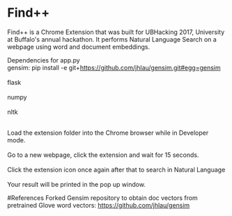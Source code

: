 # Find++
Find++ is a Chrome Extension that was built for UBHacking 2017, University at Buffalo's annual hackathon. 
It performs Natural Language Search on a webpage using word and document embeddings.

Dependencies for app.py
<br>gensim: pip install -e git+https://github.com/jhlau/gensim.git#egg=gensim </br>
<br>flask </br>
<br>numpy </br>
<br>nltk </br>

<br> Load the extension folder into the Chrome browser while in Developer mode. </br>
<br> Go to a new webpage, click the extension and wait for 15 seconds. </br>
<br> Click the extension icon once again after that to search in Natural Language </br>
<br> Your result will be printed in the pop up window. </br>

#References
Forked Gensim repository to obtain doc vectors from pretrained Glove word vectors: https://github.com/jhlau/gensim

